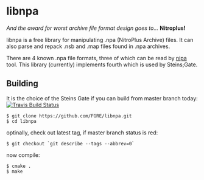 libnpa
======

*And the award for worst archive file format design goes to...* **Nitroplus!**

libnpa is a free library for manipulating .npa (NitroPlus Archive) files.
It can also parse and repack .nsb and .map files found in .npa archives.

There are 4 known .npa file formats, three of which can be read by [nipa][1] tool.
This library (currently) implements fourth which is used by Steins;Gate.

Building
--------

It is the choice of the Steins Gate if you can build from master branch today:
[![Travis Build Status](https://travis-ci.org/FGRE/libnpa.svg?branch=master)][2]

    $ git clone https://github.com/FGRE/libnpa.git
    $ cd libnpa

optinally, check out latest tag, if master branch status is red:

    $ git checkout `git describe --tags --abbrev=0`

now compile:

    $ cmake .
    $ make

[1]: https://github.com/Wilhansen/nipa
[2]: https://travis-ci.org/FGRE/libnpa
